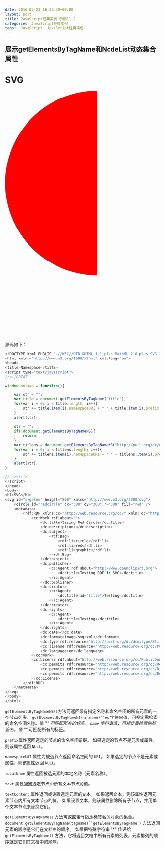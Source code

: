 ```yaml
---
date: 2016-05-23 16:26:30+00:00
layout: post
title: JavaScript经典实例 示例11-2
categories: JavaScript经典实例
tags:  JavaScript  JavaScript经典实例
---
```


展示getElementsByTagName和NodeList动态集合属性
----------------

<html xmlns="http://www.w3.org/1999/xthml" xml:lang="en">
<head>
<title>Namespace</title>
<script type="text/javascript">
//<![CDTAT[

window.onload = function(){

    var str = "";
    var title = document.getElementsByTagName("title");
    for(var i = 0; i < title.length; i++){
        str += title.item(i).namespaceURI + " " + title.item(i).prefix + " " + title.item(i).localName + " " + title.item(i).text + " ";
    }
    var blk1 = document.getElementById("result1");
    blk1.innerHTML = str;
    
    str = "";
    if(!document.getElementsByTagNameNS){
        return;
    }
    var titlens = document.getElementsByTagNameNS("http://purl.org/dc/element/1.1/", "title");
    for(var i = 0; i < titlens.length; i++){
        str += titlens.item(i).namespaceURI + " " + titlens.item(i).prefix + " " + titlens.item(i).localName + " " + titlens.item(i).textContent + " ";
    }
    var blk2 = document.getElementById("result2");
    blk2.innerHTML = str;
}

//--><!]]>
</script>
</head>
<body>
<h1>SVG</h1>
<svg id="svgelem" height="800" xmlns="http://www.w3.org/2000/svg">
    <circle id="redcircle" cx="300" cy="300" r="300" fill="red" />
    <metadata>
        <rdf:RDF xmlns:cc="http://web.resource.org/cc/" xmlns:dc="http://purl.org/dc/element/1.1/" xmlns:rdf="http://www.w3.org/1999/02/22-rdf-syntax-ns#">
            <cc:Work rdf:about="">
                <dc:title>Sizing Red Circle</dc:title>
                <dc:description></dc:description>
                <dc:subject>
                    <rdf:Bag>
                        <rdf:li>circle</rdf:li>
                        <rdf:li>red</rdf:li>
                        <rdf:li>graphic</rdf:li>
                    </rdf:Bag>
                </dc:subject>
                <dc:publisher>
                    <cc:Agent rdf:about="http://www.openclipart.org">
                        <dc:title>Testing RDF in SVG</dc:title>
                    </cc:Agent>
                </dc:publisher>
                <dc:creator>
                    <cc:Agent>
                        <dc:title id="title">Testing</dc:title>
                    </cc:Agent>
                </dc:creator>
                <dc:rights>
                    <cc:Agent>
                        <dc:title>Testing</dc:title>
                    </cc:Agent>
                </dc:rights>
                <dc:date></dc:date>
                <dc:format>image/svg+xml</dc:format>
                <dc:type rdf:resource="http://purl.org/dc/dcmitype/StillImage" />
                <cc:license rdf:resource="http://web.resource.org/cc/PublicDomain" />
                <dc:language>en</dc:language>
            </cc:Work>
            <cc:License rdf:about="http://web.resource.org/cc/PublicDomain">
                <cc:permits rdf:resource="http://web.resource.org/cc/Reproduction" />
                <cc:permits rdf:resource="http://web.resource.org/cc/Distribution" />
                <cc:permits rdf:resource="http://web.resource.org/cc/DerivativeWorks" />
            </cc:License>
        </rdf:RDF>
    </metadata>
</svg>
<div id="result1"></div>
<div id="result2"></div>
</body>
</html>

源码如下：

``` javascript
<!DOCTYPE html PUBLIC "-//W3C//DTD XHTML 1.1 plus MathML 2.0 plus SVG 1.1//EN" "http://www.w3.org/2002/04/xhtml-math-svg/xhtml-math-svg.dtd">
<html xmlns="http://www.w3.org/1999/xthml" xml:lang="en">
<head>
<title>Namespace</title>
<script type="text/javascript">
//<![CDTAT[

window.onload = function(){

    var str = "";
    var title = document.getElementsByTagName("title");
    for(var i = 0; i < title.length; i++){
        str += title.item(i).namespaceURI + " " + title.item(i).prefix + " " + title.item(i).localName + " " + title.item(i).text + " ";
    }
    alert(str);
    
    str = "";
    if(!document.getElementsByTagNameNS){
        return;
    }
    var titlens = document.getElementsByTagNameNS("http://purl.org/dc/element/1.1/", "title");
    for(var i = 0; i < titlens.length; i++){
        str += titlens.item(i).namespaceURI + " " + titlens.item(i).prefix + " " + titlens.item(i).localName + " " + titlens.item(i).textContent + " ";
    }
    alert(str);
}

//--><!]]>
</script>
</head>
<body>
<h1>SVG</h1>
<svg id="svgelem" height="800" xmlns="http://www.w3.org/2000/svg">
    <circle id="redcircle" cx="300" cy="300" r="300" fill="red" />
    <metadata>
        <rdf:RDF xmlns:cc="http://web.resource.org/cc/" xmlns:dc="http://purl.org/dc/element/1.1/" xmlns:rdf="http://www.w3.org/1999/02/22-rdf-syntax-ns#">
            <cc:Work rdf:about="">
                <dc:title>Sizing Red Circle</dc:title>
                <dc:description></dc:description>
                <dc:subject>
                    <rdf:Bag>
                        <rdf:li>circle</rdf:li>
                        <rdf:li>red</rdf:li>
                        <rdf:li>graphic</rdf:li>
                    </rdf:Bag>
                </dc:subject>
                <dc:publisher>
                    <cc:Agent rdf:about="http://www.openclipart.org">
                        <dc:title>Testing RDF in SVG</dc:title>
                    </cc:Agent>
                </dc:publisher>
                <dc:creator>
                    <cc:Agent>
                        <dc:title id="title">Testing</dc:title>
                    </cc:Agent>
                </dc:creator>
                <dc:rights>
                    <cc:Agent>
                        <dc:title>Testing</dc:title>
                    </cc:Agent>
                </dc:rights>
                <dc:date></dc:date>
                <dc:format>image/svg+xml</dc:format>
                <dc:type rdf:resource="http://purl.org/dc/dcmitype/StillImage" />
                <cc:license rdf:resource="http://web.resource.org/cc/PublicDomain" />
                <dc:language>en</dc:language>
            </cc:Work>
            <cc:License rdf:about="http://web.resource.org/cc/PublicDomain">
                <cc:permits rdf:resource="http://web.resource.org/cc/Reproduction" />
                <cc:permits rdf:resource="http://web.resource.org/cc/Distribution" />
                <cc:permits rdf:resource="http://web.resource.org/cc/DerivativeWorks" />
            </cc:License>
        </rdf:RDF>
    </metadata>
</svg>
</body>
</html>
``` 

`getElementsByTagNameNS()`方法可返回带有指定名称和命名空间的所有元素的一个节点列表。
`getElementsByTagNameNS(ns,name)``ns`	字符串值，可规定需检索的命名空间名称。值 "*" 可匹配所有的标签。
`name`	字符串值，可规定需检索的标签名。值 "*" 可匹配所有的标签。

`prefix`属性返回选定的节点的命名空间前缀。
如果选定的节点不是元素或属性，则该属性返回 `NULL`。

`namespaceURI` 属性为被选节点返回命名空间的 `URI`。
如果选定的节点不是元素或属性，则该属性返回 `NULL`。

`localName` 属性返回被选元素的本地名称（元素名称）。

`text` 属性返回选定节点中所有文本节点的值。

`textContent` 属性返回或设置选定元素的文本。
如果返回文本，则该属性返回元素节点内所有文本节点的值。
如果设置文本，则该属性删除所有子节点，并用单个文本节点来替换它们。

`getElementsByTagName()` 方法可返回带有指定标签名的对象的集合。`document.getElementsByTagName(tagname)``getElementsByTagName()` 方法返回元素的顺序是它们在文档中的顺序。
如果把特殊字符串 "*" 传递给 `getElementsByTagName()` 方法，它将返回文档中所有元素的列表，元素排列的顺序就是它们在文档中的顺序。